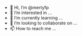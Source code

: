 - 👋 Hi, I’m @mertyfp
- 👀 I’m interested in ...
- 🌱 I’m currently learning ...
- 💞️ I’m looking to collaborate on ...
- 📫 How to reach me ...

<!---
mertyfp/mertyfp is a ✨ special ✨ repository because its `README.md` (this file) appears on your GitHub profile.
You can click the Preview link to take a look at your changes.
--->
